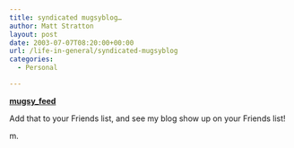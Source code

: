 ```yaml
---
title: syndicated mugsyblog…
author: Matt Stratton
layout: post
date: 2003-07-07T08:20:00+00:00
url: /life-in-general/syndicated-mugsyblog
categories:
  - Personal

---
```

**[mugsy_feed][1]**

Add that to your Friends list, and see my blog show up on your Friends list!

m.

 [1]: https://www.livejournal.com/users/mugsy_feed/